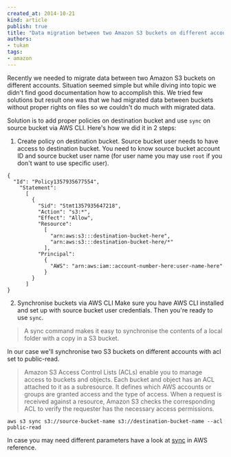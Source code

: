 ```yaml
---
created_at: 2014-10-21
kind: article
publish: true
title: "Data migration between two Amazon S3 buckets on different accounts"
authors:
- tukan
tags:
- amazon
---
```


Recently we needed to migrate data between two Amazon S3 buckets on different accounts. Situation seemed simple but while diving into topic we didn't find good documentation how to accomplish this. We tried few solutions but result one was that we had migrated data between buckets without proper rights on files so we couldn't do much with migrated data.
 
Solution is to add proper policies on destination bucket and use `sync` on source bucket via AWS CLI. Here's how we did it in 2 steps:

1. Create policy on destination bucket.
  Source bucket user needs to have access to destination bucket. You need to know source bucket account ID and source bucket user name (for user name you may use `root` if you don't want to use specific user).
  

  ```
  {
    "Id": "Policy1357935677554",
      "Statement": 
        [
          {
            "Sid": "Stmt1357935647218",
            "Action": "s3:*",
            "Effect": "Allow",
            "Resource": 
              [
                "arn:aws:s3:::destination-bucket-here",
                "arn:aws:s3:::destination-bucket-here/*"
              ],
            "Principal": 
              {
                "AWS": "arn:aws:iam::account-number-here:user-name-here"
              }
          }
        ]
  }
  ```
2. Synchronise buckets via AWS CLI
  Make sure you have AWS CLI installed and set up with source bucket user credentials. Then you're ready to use `sync`.
  > A sync command makes it easy to synchronise the contents of a local folder with a copy in a S3 bucket.

  In our case we'll synchronise two S3 buckets on different accounts with acl set to public-read.

  > Amazon S3 Access Control Lists (ACLs) enable you to manage access to buckets and objects. Each bucket and object has an ACL attached to it as a subresource. It defines which AWS accounts or groups are granted access and the type of access. When a request is received against a resource, Amazon S3 checks the corresponding ACL to verify the requester has the necessary access permissions.
  
  ```
  aws s3 sync s3://source-bucket-name s3://destination-bucket-name --acl public-read
  ```
In case you may need different parameters have a look at [sync](http://docs.aws.amazon.com/cli/latest/reference/s3/sync.html) in AWS reference.